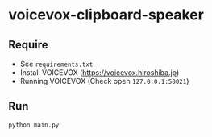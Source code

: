 # voicevox-clipboard-speaker

## Require
- See `requirements.txt`
- Install VOICEVOX (https://voicevox.hiroshiba.jp) 
- Running VOICEVOX (Check open `127.0.0.1:50021`)

## Run

```bash
python main.py
```

